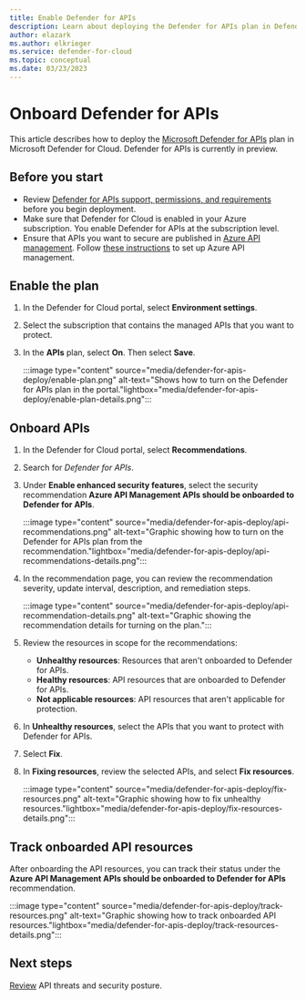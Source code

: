 ```yaml
---
title: Enable Defender for APIs 
description: Learn about deploying the Defender for APIs plan in Defender for Cloud
author: elazark
ms.author: elkrieger
ms.service: defender-for-cloud
ms.topic: conceptual
ms.date: 03/23/2023
---
```

# Onboard Defender for APIs

This article describes how to deploy the [Microsoft Defender for APIs](defender-for-apis-introduction.md) plan in Microsoft Defender for Cloud. Defender for APIs is currently in preview.

## Before you start

- Review [Defender for APIs support, permissions, and requirements](defender-for-apis-introduction.md) before you begin deployment.
- Make sure that Defender for Cloud is enabled in your Azure subscription. You enable Defender for APIs at the subscription level.
- Ensure that APIs you want to secure are published in [Azure API management](/azure/api-management/api-management-key-concepts). Follow [these instructions](/azure/api-management/get-started-create-service-instance) to set up Azure API management.

## Enable the plan

1. In the Defender for Cloud portal, select **Environment settings**.
1. Select the subscription that contains the managed APIs that you want to protect. 
1. In the **APIs** plan, select **On**. Then select **Save**.

    :::image type="content" source="media/defender-for-apis-deploy/enable-plan.png" alt-text="Shows how to turn on the Defender for APIs plan in the portal."lightbox="media/defender-for-apis-deploy/enable-plan-details.png":::

## Onboard APIs

1. In the Defender for Cloud portal, select **Recommendations**.
1. Search for *Defender for APIs*.
1. Under **Enable enhanced security features**, select the security recommendation **Azure API Management APIs should be onboarded to Defender for APIs**.

    :::image type="content" source="media/defender-for-apis-deploy/api-recommendations.png" alt-text="Graphic showing how to turn on the Defender for APIs plan from the recommendation."lightbox="media/defender-for-apis-deploy/api-recommendations-details.png":::

1. In the recommendation page, you can review the recommendation severity, update interval, description, and remediation steps.

    :::image type="content" source="media/defender-for-apis-deploy/api-recommendation-details.png" alt-text="Graphic showing the recommendation details for turning on the plan.":::

1. Review the resources in scope for the recommendations:
    - **Unhealthy resources**: Resources that aren't onboarded to Defender for APIs.
    - **Healthy resources**: API resources that are onboarded to Defender for APIs.
    - **Not applicable resources**: API resources that aren't applicable for protection.

1. In **Unhealthy resources**, select the APIs that you want to protect with Defender for APIs.
1. Select **Fix**. 
1. In **Fixing resources**, review the selected APIs, and select **Fix resources**.

    :::image type="content" source="media/defender-for-apis-deploy/fix-resources.png" alt-text="Graphic showing how to fix unhealthy resources."lightbox="media/defender-for-apis-deploy/fix-resources-details.png":::


## Track onboarded API resources

After onboarding the API resources, you can track their status under the **Azure API Management APIs should be onboarded to Defender for APIs** recommendation.

:::image type="content" source="media/defender-for-apis-deploy/track-resources.png" alt-text="Graphic showing how to track onboarded API resources."lightbox="media/defender-for-apis-deploy/track-resources-details.png":::


## Next steps

[Review](defender-for-apis-posture.md) API threats and security posture.

